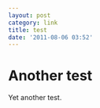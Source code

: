 ```yaml
---
layout: post
category: link
title: test
date: '2011-08-06 03:52'
---
```


#	Another test

Yet another test.


